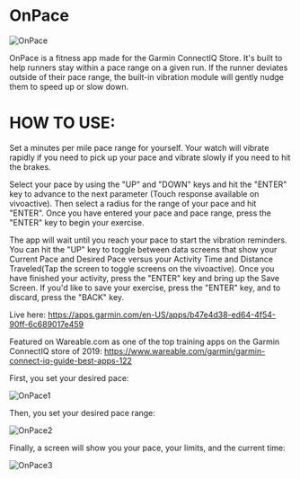 # OnPace

![OnPace](https://services.garmin.com/appsLibraryBusinessServices_v0/rest/apps/b47e4d38-ed64-4f54-90ff-6c689017e459/icon/d09396df-068a-4185-9fb9-1b1ee5b08ba8)





OnPace is a fitness app made for the Garmin ConnectIQ Store. It's built to help runners stay within a pace range on a given run. If the runner deviates outside of their pace range, the built-in vibration module will gently nudge them to speed up or slow down.

<h1>HOW TO USE:</h1>

Set a minutes per mile pace range for yourself. Your watch will vibrate rapidly if you need to pick up your pace and vibrate slowly if you need to hit the brakes.

Select your pace by using the "UP" and "DOWN" keys and hit the "ENTER" key to advance to the next parameter (Touch response available on vivoactive). Then select a radius for the range of your pace and hit "ENTER". Once you have entered your pace and pace range, press the "ENTER" key to begin your exercise.

The app will wait until you reach your pace to start the vibration reminders. You can hit the "UP" key to toggle between data screens that show your Current Pace and Desired Pace versus your Activity Time and Distance Traveled(Tap the screen to toggle screens on the vivoactive). Once you have finished your activity, press the "ENTER" key and bring up the Save Screen. If you'd like to save your exercise, press the "ENTER" key, and to discard, press the "BACK" key.


Live here:
https://apps.garmin.com/en-US/apps/b47e4d38-ed64-4f54-90ff-6c689017e459

Featured on Wareable.com as one of the top training apps on the Garmin ConnectIQ store of 2019:
https://www.wareable.com/garmin/garmin-connect-iq-guide-best-apps-122


First, you set your desired pace:

![OnPace1](https://services.garmin.com/appsLibraryBusinessServices_v0/rest/apps/b47e4d38-ed64-4f54-90ff-6c689017e459/screenshots/6a1bf682-0a33-412a-abf7-ddc749ebbed0)

Then, you set your desired pace range:

![OnPace2](https://services.garmin.com/appsLibraryBusinessServices_v0/rest/apps/b47e4d38-ed64-4f54-90ff-6c689017e459/screenshots/9fbdd15e-3cca-45c6-ae3c-9c97ada11d86)

Finally, a screen will show you your pace, your limits, and the current time:

![OnPace3](https://services.garmin.com/appsLibraryBusinessServices_v0/rest/apps/b47e4d38-ed64-4f54-90ff-6c689017e459/screenshots/2061594e-9edb-4719-b424-170e50ce26dc)

